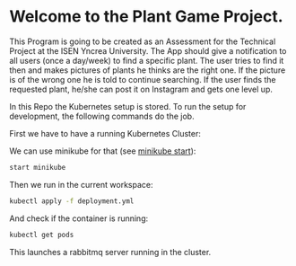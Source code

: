 # Welcome to the Plant Game Project.

This Program is going to be created as an Assessment for the Technical Project at the ISEN Yncrea University.
The App should give a notification to all users (once a day/week) to find a specific plant. 
The user tries to find it then and makes pictures of plants he thinks are the right one. 
If the picture is of the wrong one he is told to continue searching. 
If the user finds the requested plant, he/she can post it on Instagram and gets one level up.

In this Repo the Kubernetes setup is stored. To run the setup for development, the following commands do the job.

First we have to have a running Kubernetes Cluster:

We can use minikube for that (see [minikube start](https://minikube.sigs.k8s.io/docs/start/)):

```bash
start minikube
```

Then we run in the current workspace:

```bash
kubectl apply -f deployment.yml
```

And check if the container is running:

```bash
kubectl get pods
```

This launches a rabbitmq server running in the cluster.